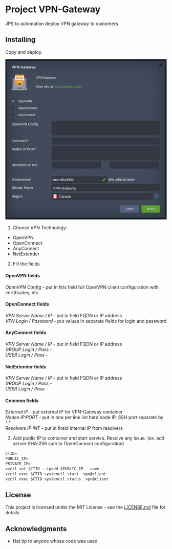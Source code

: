 
# Project VPN-Gateway

JPS to automation deploy VPN gateway to customers

## Installing

Copy and deploy.

![Installation](img/docs/init_install.jpg)

1. Choose VPN Technology:
  - OpenVPN
  - OpenConnect
  - AnyConnect
  - NetExtender

2. Fill the fields
#### OpenVPN fields
*OpenVPN Config* - put in this field full OpenVPN client configuration with certificates, etc.

#### OpenConnect fields
*VPN Server Name / IP* - put in field FQDN or IP address  
*VPN Login / Password* - put values in separate fields for login and password  

#### AnyConnect fields
*VPN Server Name / IP* - put in field FQDN or IP address  
*GROUP Login / Pass* -  
*USER Login / Pass* -  

#### NetExtender fields
*VPN Server Name / IP* - put in field FQDN or IP address  
*GROUP Login / Pass* -  
*USER Login / Pass* -  


#### Common fields
*External IP* - put external IP for VPN-Gateway container  
*Nodes IP:PORT* - put in one per line list hard node IP, SSH port separate by ":"  
*Resolvers IP INT* - put in fireld internal IP from resolvers  

3. Add public IP to container and start service. Resolve any issue. (ex. add server SHA-256 sum to OpenConnect configuration)
```
CTID=
PUBLIC_IP=
PRIVATE_IP=
vzctl set $CTID --ipadd $PUBLIC_IP --save
vzctl exec $CTID systemctl start  vpn@client
vzctl exec $CTID systemctl status  vpn@client
```



## License

This project is licensed under the MIT License - see the [LICENSE.md](LICENSE.md) file for details

## Acknowledgments

* Hat tip to anyone whose code was used
